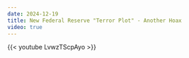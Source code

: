 ```yaml
---
date: 2024-12-19
title: New Federal Reserve "Terror Plot" - Another Hoax
video: true
---
```



{{< youtube LvwzTScpAyo >}}
